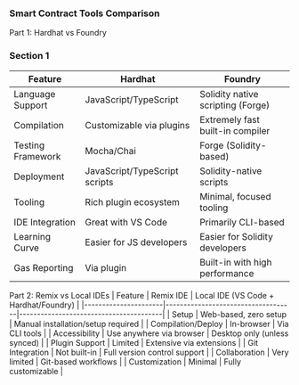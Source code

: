 ### Smart Contract Tools Comparison

Part 1: Hardhat vs Foundry
### Section 1
| Feature            | Hardhat                            | Foundry                             |
|--------------------|-------------------------------------|--------------------------------------|
| Language Support   | JavaScript/TypeScript               | Solidity native scripting (Forge)   |
| Compilation        | Customizable via plugins            | Extremely fast built-in compiler    |
| Testing Framework  | Mocha/Chai                          | Forge (Solidity-based)              |
| Deployment         | JavaScript/TypeScript scripts       | Solidity-native scripts             |
| Tooling            | Rich plugin ecosystem               | Minimal, focused tooling            |
| IDE Integration    | Great with VS Code                  | Primarily CLI-based                 |
| Learning Curve     | Easier for JS developers            | Easier for Solidity developers      |
| Gas Reporting      | Via plugin                          | Built-in with high performance      |

Part 2: Remix vs Local IDEs
| Feature              | Remix IDE                          | Local IDE (VS Code + Hardhat/Foundry) |
|----------------------|------------------------------------|----------------------------------------|
| Setup                | Web-based, zero setup              | Manual installation/setup required     |
| Compilation/Deploy   | In-browser                         | Via CLI tools                          |
| Accessibility        | Use anywhere via browser           | Desktop only (unless synced)           |
| Plugin Support       | Limited                            | Extensive via extensions                |
| Git Integration      | Not built-in                       | Full version control support           |
| Collaboration        | Very limited                       | Git-based workflows                    |
| Customization        | Minimal                            | Fully customizable                     |
